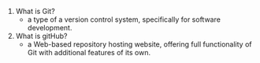 1. What is Git?
	- a type of a version control system, specifically for software development.
2. What is gitHub?
	- a Web-based repository hosting website, offering full functionality of Git with additional features of its own.